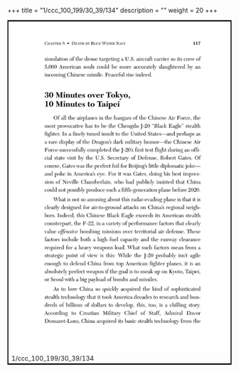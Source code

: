 +++
title = "1/ccc_100_199/30_39/134"
description = ""
weight = 20
+++

<table style="border:2px solid black;max-width:800px;max-height:800px;" 
><tr><td><img class="center-fit-jpg"
src="/jpg_/out_jpg_dbc_134.jpg"  >1/ccc_100_199/30_39/134</img></td></tr></table>